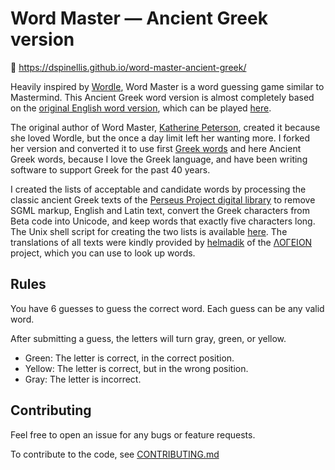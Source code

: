 # Word Master — Ancient Greek version

🔗 https://dspinellis.github.io/word-master-ancient-greek/

Heavily inspired by [Wordle](https://www.powerlanguage.co.uk/wordle/), Word Master is a word guessing game similar to Mastermind.
This Ancient Greek word version is almost completely based on the
[original English word version](https://github.com/octokatherine/word-master),
which can be played [here](https://octokatherine.github.io/word-master/).

The original author of Word Master,
[Katherine Peterson](https://github.com/octokatherine),
created it because she loved Wordle,
but the once a day limit left her wanting more.
I forked her version and converted it to use
first [Greek words](https://github.com/dspinellis/word-master)
and here Ancient Greek words,
because I love the Greek language,
and have been writing software to support Greek for the past 40 years.

I created the lists of acceptable and candidate words by processing the
classic ancient Greek texts of the
[Perseus Project digital library](http://www.perseus.tufts.edu/hopper/)
to remove SGML markup, English and Latin text,
convert the Greek characters from Beta code into Unicode,
and keep words that exactly five characters long.
The Unix shell script for creating the two lists is
available
[here](https://github.com/dspinellis/word-master-ancient-greek/blob/main/src/data/mklists.sh).
The translations of all texts were kindly provided by
[helmadik](https://github.com/helmadik) of the
[ΛΟΓΕΙΟΝ](https://logeion.uchicago.edu/lexidium) project,
which you can use to look up words.

## Rules

You have 6 guesses to guess the correct word.
Each guess can be any valid word.

After submitting a guess, the letters will turn gray, green, or yellow.

- Green: The letter is correct, in the correct position.
- Yellow: The letter is correct, but in the wrong position.
- Gray: The letter is incorrect.

## Contributing

Feel free to open an issue for any bugs or feature requests.

To contribute to the code, see [CONTRIBUTING.md](https://github.com/dspinellis/word-master-ancient-greek/blob/main/CONTRIBUTING.md)
